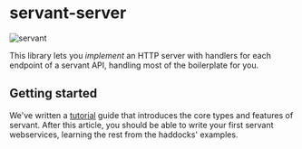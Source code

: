 # servant-server

![servant](https://raw.githubusercontent.com/haskell-servant/servant/master/servant.png)

This library lets you *implement* an HTTP server with handlers for each endpoint of a servant API, handling most of the boilerplate for you.

## Getting started

We've written a [tutorial](http://haskell-servant.readthedocs.org/en/stable/tutorial/index.html) guide that introduces the core types and features of servant. After this article, you should be able to write your first servant webservices, learning the rest from the haddocks' examples.
